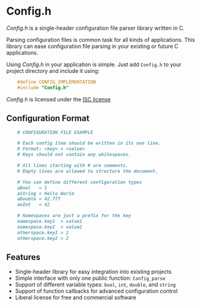 # Config.h

*Config.h* is a single-header configuration file parser library written in C.

Parsing configuration files is common task for all kinds of applications.
This library can ease configuration file parsing in your existing or future C applications.

Using *Config.h* in your application is simple.
Just add `Config.h` to your project directory and include it using:

```C
    #define CONFIG_IMPLEMENTATION 
    #include "Config.h"
```

*Config.h* is licensed under the [ISC license](https://github.com/MartinWeigel/Config/blob/master/LICENSE-ISC.txt)


## Configuration Format
```Markdown
    # CONFIGURATION FILE EXAMPLE

    # Each config item should be written in its own line.
    # Format: <key> = <value>
    # Keys should not contain any whitespaces.

    # All lines starting with # are comments.
    # Empty lines are allowed to structure the document.

    # You can define different configuration types
    aBool   = 1
    aString = Hello World
    aDouble = 42.777
    anInt   = 42

    # Namespaces are just a prefix for the key
    namespace.key1  = value1
    namespace.key2  = value2
    otherspace.key1 = 1
    otherspace.key2 = 2
```

## Features

- Single-header library for easy integration into existing projects
- Simple interface with only one public function: `Config_parse`
- Support of different variable types: `bool`, `int`, `double`, and `string`
- Support of function callbacks for advanced configuration control
- Liberal license for free and commercial software